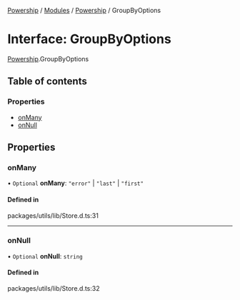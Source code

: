 [Powership](../README.md) / [Modules](../modules.md) / [Powership](../modules/Powership.md) / GroupByOptions

# Interface: GroupByOptions

[Powership](../modules/Powership.md).GroupByOptions

## Table of contents

### Properties

- [onMany](Powership.GroupByOptions.md#onmany)
- [onNull](Powership.GroupByOptions.md#onnull)

## Properties

### onMany

• `Optional` **onMany**: ``"error"`` \| ``"last"`` \| ``"first"``

#### Defined in

packages/utils/lib/Store.d.ts:31

___

### onNull

• `Optional` **onNull**: `string`

#### Defined in

packages/utils/lib/Store.d.ts:32
